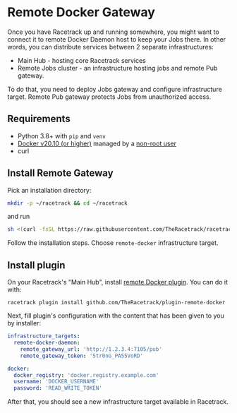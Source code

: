 # Remote Docker Gateway
Once you have Racetrack up and running somewhere,
you might want to connect it to remote Docker Daemon host to keep your Jobs there.
In other words, you can distribute services between 2 separate infrastructures:

- Main Hub - hosting core Racetrack services
- Remote Jobs cluster - an infrastructure hosting jobs and remote Pub gateway.

To do that, you need to deploy Jobs gateway and configure infrastructure target.
Remote Pub gateway protects Jobs from unauthorized access.

## Requirements

- Python 3.8+ with `pip` and `venv`
- [Docker v20.10 (or higher)](https://docs.docker.com/engine/install/)
  managed by a [non-root user](https://docs.docker.com/engine/install/linux-postinstall/#manage-docker-as-a-non-root-user)
- curl

## Install Remote Gateway
Pick an installation directory:
```sh
mkdir -p ~/racetrack && cd ~/racetrack
```
and run
```sh
sh <(curl -fsSL https://raw.githubusercontent.com/TheRacetrack/racetrack/master/utils/standalone-wizard/runner.sh)
```
Follow the installation steps.
Choose `remote-docker` infrastructure target.

## Install plugin

On your Racetrack's "Main Hub", install 
[remote Docker plugin](https://github.com/TheRacetrack/plugin-remote-docker).
You can do it with:
```
racetrack plugin install github.com/TheRacetrack/plugin-remote-docker
```

Next, fill plugin's configuration with the content that has been given to you by installer:
```yaml
infrastructure_targets:
  remote-docker-daemon:
    remote_gateway_url: 'http://1.2.3.4:7105/pub'
    remote_gateway_token: '5tr0nG_PA55VoRD'

docker: 
  docker_registry: 'docker.registry.example.com'
  username: 'DOCKER_USERNAME'
  password: 'READ_WRITE_TOKEN'
```

After that, you should see a new infrastructure target available in Racetrack.
